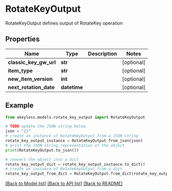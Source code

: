 # RotateKeyOutput

RotateKeyOutput defines output of RotateKey operation

## Properties

Name | Type | Description | Notes
------------ | ------------- | ------------- | -------------
**classic_key_gw_url** | **str** |  | [optional] 
**item_type** | **str** |  | [optional] 
**new_item_version** | **int** |  | [optional] 
**next_rotation_date** | **datetime** |  | [optional] 

## Example

```python
from akeyless.models.rotate_key_output import RotateKeyOutput

# TODO update the JSON string below
json = "{}"
# create an instance of RotateKeyOutput from a JSON string
rotate_key_output_instance = RotateKeyOutput.from_json(json)
# print the JSON string representation of the object
print(RotateKeyOutput.to_json())

# convert the object into a dict
rotate_key_output_dict = rotate_key_output_instance.to_dict()
# create an instance of RotateKeyOutput from a dict
rotate_key_output_from_dict = RotateKeyOutput.from_dict(rotate_key_output_dict)
```
[[Back to Model list]](../README.md#documentation-for-models) [[Back to API list]](../README.md#documentation-for-api-endpoints) [[Back to README]](../README.md)



